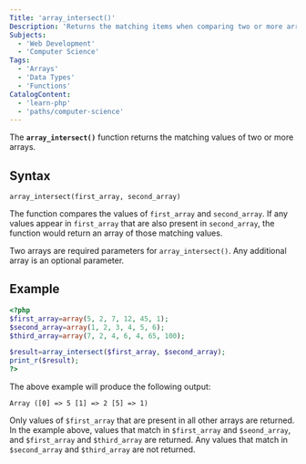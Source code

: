 ```yaml
---
Title: 'array_intersect()'
Description: 'Returns the matching items when comparing two or more arrays.'
Subjects:
  - 'Web Development'
  - 'Computer Science'
Tags:
  - 'Arrays'
  - 'Data Types'
  - 'Functions'
CatalogContent:
  - 'learn-php'
  - 'paths/computer-science'
---
```


The **`array_intersect()`** function returns the matching values of two or more arrays.

## Syntax

```pseudo
array_intersect(first_array, second_array)
```

The function compares the values of `first_array` and `second_array`. If any values appear in `first_array` that are also present in `second_array`, the function would return an array of those matching values.

Two arrays are required parameters for `array_intersect()`. Any additional array is an optional parameter.

## Example

```php
<?php
$first_array=array(5, 2, 7, 12, 45, 1);
$second_array=array(1, 2, 3, 4, 5, 6);
$third_array=array(7, 2, 4, 6, 4, 65, 100);

$result=array_intersect($first_array, $second_array);
print_r($result);
?>
```

The above example will produce the following output:

```shell
Array ([0] => 5 [1] => 2 [5] => 1)
```

Only values of `$first_array` that are present in all other arrays are returned. In the example above, values that match in `$first_array` and `$seond_array`, and `$first_array` and `$third_array` are returned. Any values that match in `$second_array` and `$third_array` are not returned.
